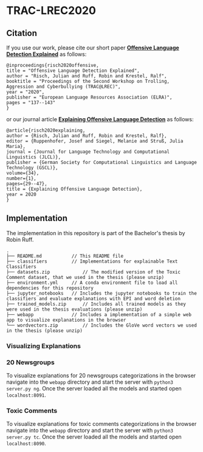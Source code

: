 # TRAC-LREC2020

## Citation

If you use our work, please cite our short paper [**Offensive Language Detection Explained**](https://hpi.de/fileadmin/user_upload/fachgebiete/naumann/people/risch/risch2020offensive.pdf) as follows:

    @inproceedings{risch2020offensive,
    title = "Offensive Language Detection Explained",
    author = "Risch, Julian and Ruff, Robin and Krestel, Ralf",
    booktitle = "Proceedings of the Second Workshop on Trolling, Aggression and Cyberbullying (TRAC@LREC)",
    year = "2020",
    publisher = "European Language Resources Association (ELRA)",
    pages = "137--143"
    }
    
or our journal article [**Explaining Offensive Language Detection**](https://hpi.de/fileadmin/user_upload/fachgebiete/naumann/people/risch/risch2020explaining.pdf) as follows:

    @article{risch2020explaining,
    author = {Risch, Julian and Ruff, Robin and Krestel, Ralf},
    editor = {Ruppenhofer, Josef and Siegel, Melanie and Struß, Julia Maria},
    journal = {Journal for Language Technology and Computational Linguistics (JLCL)},
    publisher = {German Society for Computational Linguistics and Language Technology (GSCL)},
    volume={34},
    number={1},
    pages={29--47},
    title = {Explaining Offensive Language Detection},
    year = 2020
    }

    
## Implementation
The implementation in this repository is part of the Bachelor's thesis by Robin Ruff.

```
.
├── README.md           // This README file
├── classifiers         // Implementations for explainable Text Classifiers
├── datasets.zip            // The modified version of the Toxic Comment dataset, that we used in the thesis (please unzip)
├── environment.yml     // A conda environment file to load all dependencies for this repository
├── jupyter_notebooks   // Includes the jupyter notebooks to train the classifiers and evaluate explanations with EPI and word deletion
├── trained_models.zip      // Includes all trained models as they were used in the thesis evaluations (please unzip)
├── webapp              // Includes a implementation of a simple web app to visualize explanations in the browser 
└── wordvectors.zip         // Includes the GloVe word vectors we used in the thesis (please unzip)
```

### Visualizing Explanations

### 20 Newsgroups

To visualize explanations for 20 newsgroups categorizations in the browser navigate into the `webapp` directory and start the server with `python3 server.py ng`.
Once the server loaded all the models and started open `localhost:8091`.

### Toxic Comments

To visualize explanations for toxic comments categorizations in the browser navigate into the `webapp` directory and start the server with `python3 server.py tc`.
Once the server loaded all the models and started open `localhost:8090`.
